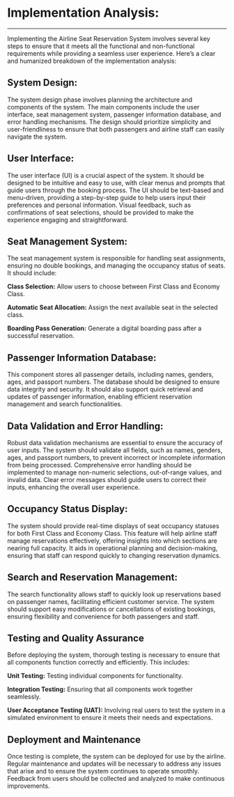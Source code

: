 # Implementation Analysis:

***

Implementing the Airline Seat Reservation System involves several key steps to ensure that it meets all the functional and non-functional requirements while providing a seamless user experience. 
Here’s a clear and humanized breakdown of the implementation analysis:

## System Design:

The system design phase involves planning the architecture and components of the system. The main components include the user interface, seat management system, passenger information database, and error handling mechanisms. The design should prioritize simplicity and user-friendliness to ensure that both passengers and airline staff can easily navigate the system.

## User Interface:

The user interface (UI) is a crucial aspect of the system. It should be designed to be intuitive and easy to use, with clear menus and prompts that guide users through the booking process. 
The UI should be text-based and menu-driven, providing a step-by-step guide to help users input their preferences and personal information. 
Visual feedback, such as confirmations of seat selections, should be provided to make the experience engaging and straightforward.

## Seat Management System:

The seat management system is responsible for handling seat assignments, ensuring no double bookings, and managing the occupancy status of seats. It should include:

**Class Selection:** Allow users to choose between First Class and Economy Class.

**Automatic Seat Allocation:** Assign the next available seat in the selected class.

**Boarding Pass Generation:** Generate a digital boarding pass after a successful reservation.

## Passenger Information Database:

This component stores all passenger details, including names, genders, ages, and passport numbers. The database should be designed to ensure data integrity and security. It should also support quick retrieval and updates of passenger information, enabling efficient reservation management and search functionalities.

## Data Validation and Error Handling:

Robust data validation mechanisms are essential to ensure the accuracy of user inputs. The system should validate all fields, such as names, genders, ages, and passport numbers, to prevent incorrect or incomplete information from being processed. Comprehensive error handling should be implemented to manage non-numeric selections, out-of-range values, and invalid data. 
Clear error messages should guide users to correct their inputs, enhancing the overall user experience.

## Occupancy Status Display:

The system should provide real-time displays of seat occupancy statuses for both First Class and Economy Class. This feature will help airline staff manage reservations effectively, offering insights into which sections are nearing full capacity. It aids in operational planning and decision-making, ensuring that staff can respond quickly to changing reservation dynamics.

## Search and Reservation Management:

The search functionality allows staff to quickly look up reservations based on passenger names, facilitating efficient customer service. 
The system should support easy modifications or cancellations of existing bookings, ensuring flexibility and convenience for both passengers and staff.

## Testing and Quality Assurance

Before deploying the system, thorough testing is necessary to ensure that all components function correctly and efficiently. This includes:

**Unit Testing:** Testing individual components for functionality.

**Integration Testing:** Ensuring that all components work together seamlessly.

**User Acceptance Testing (UAT):** Involving real users to test the system in a simulated environment to ensure it meets their needs and expectations.

## Deployment and Maintenance

Once testing is complete, the system can be deployed for use by the airline. 
Regular maintenance and updates will be necessary to address any issues that arise and to ensure the system continues to operate smoothly. 
Feedback from users should be collected and analyzed to make continuous improvements.
